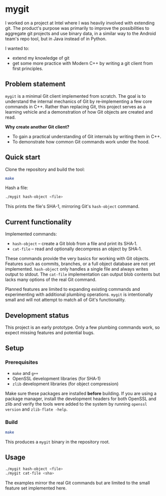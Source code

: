 # mygit

I worked on a project at Intel where I was heavily involved with extending
git. The product's purpose was primarily to improve the possibilities to
aggregate git projects and use binary data, in a similar way to the Android
team's repo tool, but in Java instead of in Python.

I wanted to:
* extend my knowledge of git
* get some more practice with Modern C++
by writing a git client from first principles.

## Problem statement

`mygit` is a minimal Git client implemented from scratch. The goal is to
understand the internal mechanics of Git by re‑implementing a few core
commands in C++. Rather than replacing Git, this project serves as a learning
vehicle and a demonstration of how Git objects are created and read.

**Why create another Git client?**

* To gain a practical understanding of Git internals by writing them in C++.
* To demonstrate how common Git commands work under the hood.

## Quick start

Clone the repository and build the tool:
```bash
make
```

Hash a file:
```bash
./mygit hash-object <file>
```

This prints the file's SHA-1, mirroring Git's `hash-object` command.

## Current functionality

Implemented commands:

* `hash-object` – create a Git blob from a file and print its SHA‑1.
* `cat-file` – read and optionally decompress an object by SHA‑1.

These commands provide the very basics for working with Git objects. Features
such as commits, branches, or a full object database are not yet implemented.
`hash-object` only handles a single file and always writes output to stdout. The
`cat-file` implementation can output blob contents but lacks many options of the
real Git command.

Planned features are limited to expanding existing commands and experimenting
with additional plumbing operations. `mygit` is intentionally small and will not
attempt to match all of Git's functionality.

## Development status

This project is an early prototype. Only a few plumbing commands work, so expect missing features and potential bugs.

## Setup

### Prerequisites

* `make` and `g++`
* OpenSSL development libraries (for SHA‑1)
* `zlib` development libraries (for object compression)

Make sure these packages are installed **before** building. If you are using a
package manager, install the development headers for both OpenSSL and zlib and
verify the tools were added to the system by running `openssl version` and
`zlib-flate -help`.

### Build

```bash
make
```

This produces a `mygit` binary in the repository root.

## Usage

```bash
./mygit hash-object <file>
./mygit cat-file <sha>
```

The examples mirror the real Git commands but are limited to the small feature
set implemented here.
